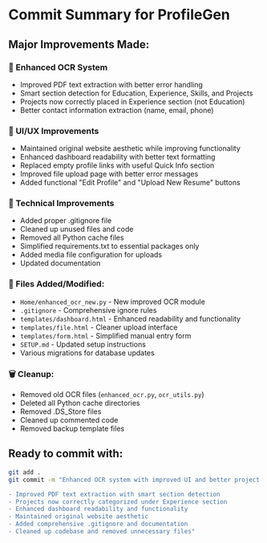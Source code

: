 # Commit Summary for ProfileGen

## Major Improvements Made:

### 🚀 Enhanced OCR System
- Improved PDF text extraction with better error handling
- Smart section detection for Education, Experience, Skills, and Projects
- Projects now correctly placed in Experience section (not Education)
- Better contact information extraction (name, email, phone)

### 🎨 UI/UX Improvements  
- Maintained original website aesthetic while improving functionality
- Enhanced dashboard readability with better text formatting
- Replaced empty profile links with useful Quick Info section
- Improved file upload page with better error messages
- Added functional "Edit Profile" and "Upload New Resume" buttons

### 🔧 Technical Improvements
- Added proper .gitignore file
- Cleaned up unused files and code
- Removed all Python cache files
- Simplified requirements.txt to essential packages only
- Added media file configuration for uploads
- Updated documentation

### 📁 Files Added/Modified:
- `Home/enhanced_ocr_new.py` - New improved OCR module
- `.gitignore` - Comprehensive ignore rules
- `templates/dashboard.html` - Enhanced readability and functionality
- `templates/file.html` - Cleaner upload interface
- `templates/form.html` - Simplified manual entry form
- `SETUP.md` - Updated setup instructions
- Various migrations for database updates

### 🗑️ Cleanup:
- Removed old OCR files (`enhanced_ocr.py`, `ocr_utils.py`)
- Deleted all Python cache directories
- Removed .DS_Store files
- Cleaned up commented code
- Removed backup template files

## Ready to commit with:
```bash
git add .
git commit -m "Enhanced OCR system with improved UI and better project organization

- Improved PDF text extraction with smart section detection
- Projects now correctly categorized under Experience section
- Enhanced dashboard readability and functionality
- Maintained original website aesthetic
- Added comprehensive .gitignore and documentation
- Cleaned up codebase and removed unnecessary files"
```
